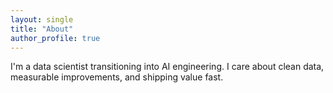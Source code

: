 ```yaml
---
layout: single
title: "About"
author_profile: true
---
```


I'm a data scientist transitioning into AI engineering. I care about clean data, measurable improvements, and shipping value fast.
